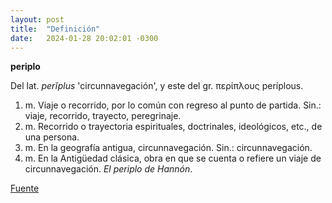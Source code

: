 ```yaml
---
layout: post
title:  "Definición"
date:   2024-01-28 20:02:01 -0300
---
```

**periplo**

Del lat. *perĭplus* 'circunnavegación', y este del gr. περίπλους períplous.
<ol>
<li>
m. Viaje o recorrido, por lo común con regreso al punto de partida.
Sin.: viaje, recorrido, trayecto, peregrinaje.
</li>
<li>
m. Recorrido o trayectoria espirituales, doctrinales, ideológicos, etc., de una persona.
</li>
<li>
m. En la geografía antigua, circunnavegación.
Sin.: circunnavegación.
</li>
<li>
m. En la Antigüedad clásica, obra en que se cuenta o refiere un viaje de circunnavegación. <em>El periplo de Hannón</em>.
</li>
</ol>

[Fuente](https://dle.rae.es/periplo)
